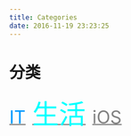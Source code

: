 ```yaml
---
title: Categories
date: 2016-11-19 23:23:25
---
```


# 分类

[<font color=#0099ff size=6>IT</font>](/categories/IT/) &nbsp;&nbsp;[<font color=#00ffff size=7>生活</font>](/categories/Life/)  &nbsp;&nbsp;[<font color=gray size=6>iOS</font>](/categories/iOS/) &nbsp;&nbsp;
